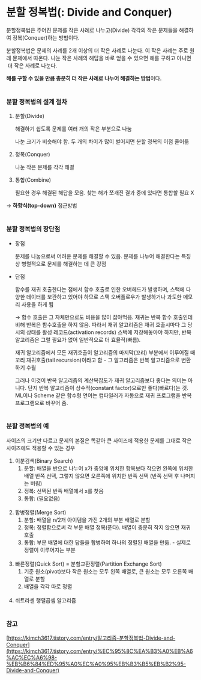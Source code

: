 # 분할 정복법(: Divide and Conquer)

분할정복법은 주어진 문제를 작은 사례로 나누고(Divide) 각각의 작은 문제들을 해결하여 정복(Conquer)하는 방법이다.

분할정복법은 문제의 사례를 2개 이상의 더 작은 사례로 나눈다. 이 작은 사례는 주로 원래 문제에서 따온다. 나눈 작은 사례의 해답을 바로 얻을 수 있으면 해를 구하고 아니면  더 작은 사례로 나눈다.

**해를 구할 수 있을 만큼 충분히 더 작은 사례로 나누어 해결하는 방법**이다.    <br><br>

### 분할 정복법의 설계 절차

1. 분할(Divide)

    해결하기 쉽도록 문제를 여러 개의 작은 부분으로 나눔

    나눈 크기가 비슷해야 함. 두 개의 차이가 많이 벌어지면 분할 정복의 이점 줄어듦

2. 정복(Conquer)

    나눈 작은 문제를 각각 해결

3. 통합(Combine)

    필요한 경우 해결된 해답을 모음. 찾는 해가 쪼개진 결과 중에 있다면 통합할 필요 X

→ **하향식(top-down)** 접근방법    <br><br>

### 분할 정복법의 장단점

- 장점

    문제를 나눔으로써 어려운 문제를 해결할 수 있음. 문제를 나누어 해결한다는 특징상 병렬적으로 문제를 해결하는 데 큰 강점

- 단점

    함수를 재귀 호출한다는 점에서 함수 호출로 인한 오버헤드가 발생하며, 스택에 다양한 데이터를 보관하고 있어야 하므로 스택 오버플로우가 발생하거나 과도한 메모리 사용을 하게 됨

    → 함수 호출은 그 자체만으로도 비용을 많이 잡아먹음. 재귀는 반복 함수 호출인데 비해 반복은 함수호출을 하지 않음. 따라서 재귀 알고리즘은 재귀 호출시마다 그 당시의 상태를 활성 레코드(activation records) 스택에 저장해놓아야 하지만, 반복 알고리즘은 그럴 필요가 없어 일반적으로 더 효율적(빠름).

    재귀 알고리즘에서 모든 재귀호출이 알고리즘의 마지막(꼬리) 부분에서 이루어질 때 꼬리 재귀호출(tail recursion)이라고 함 - 그 알고리즘은 반복 알고리즘으로 변환하기 수월

    그러나 이것이 반복 알고리즘의 계산복잡도가 재귀 알고리즘보다 좋다는 의미는 아니다. 단지 반복 알고리즘이 상수적(constant factor)으로만 좋다(빠르다)는 것. ML이나 Scheme 같은 함수형 언어는 컴파일러가 자동으로 재귀 프로그램을 반복 프로그램으로 바꾸어 줌.    <br><br>

### 분할 정복법의 예

사이즈의 크기만 다르고 문제의 본질은 똑같아 큰 사이즈에 적용한 문제를 그대로 작은 사이즈에도 적용할 수 있는 경우

1. 이분검색(Binary Search)
    1. 분할: 배열을 반으로 나누어 x가 중앙에 위치한 항목보다 작으면 왼쪽에 위치한 배열 반쪽 선택, 그렇지 않으면 오른쪽에 위치한 반쪽 선택 (반쪽 선택 후 나머지는 버림)
    2. 정복: 선택된 반쪽 배열에서 x를 찾음
    3. 통합: (필요없음)    <br><br>
2. 합병정렬(Merge Sort)
    1. 분할: 배열을 n/2개 아이템을 가진 2개의 부분 배열로 분할
    2. 정복: 정렬함으로써 각 부분 배열 정복(푼다). 배열이 충분히 작지 않으면 재귀 호출
    3. 통합: 부분 배열에 대한 답들을 합병하여 하나의 정렬된 배열을 만듦. - 실제로 정렬이 이루어지는 부분    <br><br>
3. 빠른정렬(Quick Sort) = 분할교환정렬(Partition Exchange Sort)
    1. 기준 원소(pivot)보다 작은 원소는 모두 왼쪽 배열로, 큰 원소는 모두 오른쪽 배열로 분할
    2. 배열을 각각 따로 정렬    <br><br>
4. 쉬트라센 행렬곱셈 알고리즘    <br><br>

### 참고

[https://kimch3617.tistory.com/entry/알고리즘-분할정복법-Divide-and-Conquer](https://kimch3617.tistory.com/entry/%EC%95%8C%EA%B3%A0%EB%A6%AC%EC%A6%98-%EB%B6%84%ED%95%A0%EC%A0%95%EB%B3%B5%EB%B2%95-Divide-and-Conquer)
